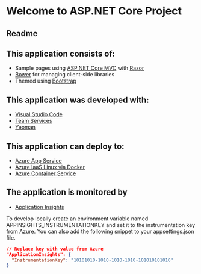 # Welcome to ASP.NET Core Project

## Readme

## This application consists of:

*   Sample pages using [ASP.NET Core MVC](http://dot.net) with [Razor](https://docs.asp.net/en/latest/mvc/overview.html#razor-view-engine)
*   [Bower](https://go.microsoft.com/fwlink/?LinkId=518004) for managing client-side libraries
*   Themed using [Bootstrap](https://go.microsoft.com/fwlink/?LinkID=398939)

## This application was developed with:

*   [Visual Studio Code](https://www.visualstudio.com/products/code-vs)
*   [Team Services](https://www.visualstudio.com/products/visual-studio-team-services-vs)
*   [Yeoman](http://yeoman.io/)

## This application can deploy to:

*   [Azure App Service](https://azure.microsoft.com/en-us/services/app-service/)
*   [Azure IaaS Linux via Docker](https://azure.microsoft.com/en-us/services/virtual-machines/)
*   [Azure Container Service](https://azure.microsoft.com/en-us/services/container-service/)

## The application is monitored by

* [Application Insights](https://docs.microsoft.com/en-us/azure/application-insights/app-insights-nodejs)

To develop locally create an environment variable named APPINSIGHTS_INSTRUMENTATIONKEY and set it to the instrumentation key from Azure. You can also add the following snippet to your appsettings.json file.

```json
// Replace key with value from Azure
"ApplicationInsights": {
  "InstrumentationKey": "10101010-1010-1010-1010-101010101010"
}
```
